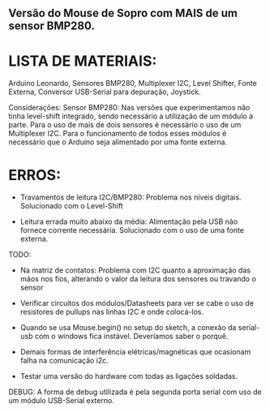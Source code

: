 ## Versão do Mouse de Sopro com MAIS de um sensor BMP280.

# LISTA DE MATERIAIS:

Arduino Leonardo, 
Sensores BMP280, 
Multiplexer I2C, 
Level Shifter,
Fonte Externa, 
Conversor USB-Serial para depuração,
Joystick.

Considerações:
Sensor BMP280:
Nas versões que experimentamos não tinha level-shift integrado, sendo necessário a utilização de um módulo à parte.
Para o uso de mais de dois sensores é necessário o uso de um Multiplexer I2C.
Para o funcionamento de todos esses módulos é necessário que o Arduino seja alimentado por uma fonte externa.

# ERROS: 
* Travamentos de leitura I2C/BMP280: 
Problema nos níveis digitais. Solucionado com o Level-Shift

* Leitura errada muito abaixo da média: 
Alimentação pela USB não fornece corrente necessária. Solucionado com o uso de uma fonte externa.

TODO:
* Na matriz de contatos: Problema com I2C quanto a aproximação das mãos nos fios, alterando o valor da leitura dos sensores ou travando o sensor

* Verificar circuitos dos módulos/Datasheets para ver se cabe o uso de resistores de pullups nas linhas I2C e onde colocá-los. 

* Quando se usa Mouse.begin() no setup do sketch, a conexão da serial-usb com o windows fica instável. Deveríamos saber o porquê.

* Demais formas de interferência elétricas/magnéticas que ocasionam falha na comunicação i2c.

* Testar uma versão do hardware com todas as ligações soldadas. 

DEBUG:
A forma de debug utilizada é pela segunda porta serial com uso de um módulo USB-Serial externo.
